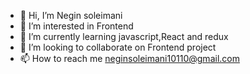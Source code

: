 - 👋 Hi, I’m Negin soleimani
- 👀 I’m interested in Frontend
- 🌱 I’m currently learning javascript,React and redux
- 💞️ I’m looking to collaborate on Frontend project
- 📫 How to reach me neginsoleimani10110@gmail.com

<!---
neginsoleimani10110/neginsoleimani10110 is a ✨ special ✨ repository because its `README.md` (this file) appears on your GitHub profile.
You can click the Preview link to take a look at your changes.
--->
